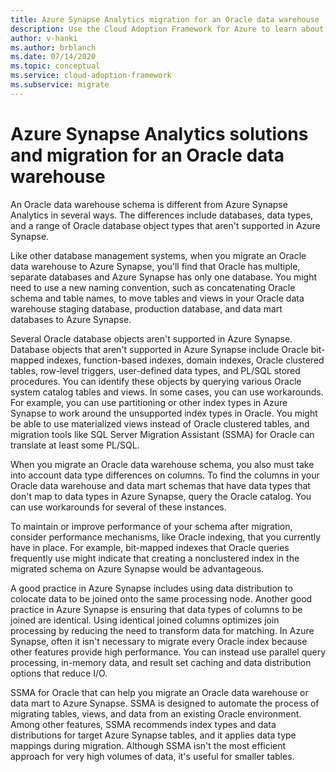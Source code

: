 ```yaml
---
title: Azure Synapse Analytics migration for an Oracle data warehouse
description: Use the Cloud Adoption Framework for Azure to learn about migrating an Oracle data warehouse schema to Azure Synapse Analytics.
author: v-hanki
ms.author: brblanch
ms.date: 07/14/2020
ms.topic: conceptual
ms.service: cloud-adoption-framework
ms.subservice: migrate
---
```


<!-- cSpell:ignore Exadata SSMA -->

# Azure Synapse Analytics solutions and migration for an Oracle data warehouse

An Oracle data warehouse schema is different from Azure Synapse Analytics in several ways. The differences include databases, data types, and a range of Oracle database object types that aren't supported in Azure Synapse.

Like other database management systems, when you migrate an Oracle data warehouse to Azure Synapse, you'll find that Oracle has multiple, separate databases and Azure Synapse has only one database. You might need to use a new naming convention, such as concatenating Oracle schema and table names, to move tables and views in your Oracle data warehouse staging database, production database, and data mart databases to Azure Synapse.

Several Oracle database objects aren't supported in Azure Synapse. Database objects that aren't supported in Azure Synapse include Oracle bit-mapped indexes, function-based indexes, domain indexes, Oracle clustered tables, row-level triggers, user-defined data types, and PL/SQL stored procedures. You can identify these objects by querying various Oracle system catalog tables and views. In some cases, you can use workarounds. For example, you can use partitioning or other index types in Azure Synapse to work around the unsupported index types in Oracle. You might be able to use materialized views instead of Oracle clustered tables, and migration tools like SQL Server Migration Assistant (SSMA) for Oracle can translate at least some PL/SQL.

When you migrate an Oracle data warehouse schema, you also must take into account data type differences on columns. To find the columns in your Oracle data warehouse and data mart schemas that have data types that don't map to data types in Azure Synapse, query the Oracle catalog. You can use workarounds for several of these instances.

To maintain or improve performance of your schema after migration, consider performance mechanisms, like Oracle indexing, that you currently have in place. For example, bit-mapped indexes that Oracle queries frequently use might indicate that creating a nonclustered index in the migrated schema on Azure Synapse would be advantageous. 

A good practice in Azure Synapse includes using data distribution to colocate data to be joined onto the same processing node. Another good practice in Azure Synapse is ensuring that data types of columns to be joined are identical. Using identical joined columns optimizes join processing by reducing the need to transform data for matching. In Azure Synapse, often it isn't necessary to migrate every Oracle index because other features provide high performance. You can instead use parallel query processing, in-memory data, and result set caching and data distribution options that reduce I/O.

SSMA for Oracle that can help you migrate an Oracle data warehouse or data mart to Azure Synapse. SSMA is designed to automate the process of migrating tables, views, and data from an existing Oracle environment. Among other features, SSMA recommends index types and data distributions for target Azure Synapse tables, and it applies data type mappings during migration. Although SSMA isn't the most efficient approach for very high volumes of data, it's useful for smaller tables.

